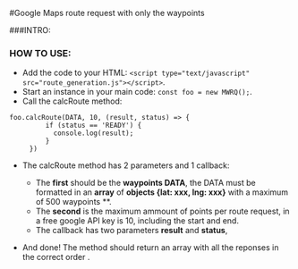 #Google Maps route request with only the waypoints

###INTRO:

### HOW TO USE: 

  - Add the code to your HTML: ``` <script type="text/javascript" src="route_generation.js"></script> ```.
  - Start an instance in your main code:  ``` const foo = new MWRQ(); ```.
  - Call the calcRoute method: 
   ```
   foo.calcRoute(DATA, 10, (result, status) => {
            if (status == 'READY') {
              console.log(result);
            }
        })
   ```
   - The calcRoute method has 2 parameters and 1 callback:
      - The <strong>first</strong> should be the <strong>waypoints DATA</strong>, the DATA must be formatted in an <strong>array</strong> of <strong> objects {lat: xxx, lng: xxx}</strong> with a maximum of 500 waypoints **. 
      - The <strong>second</strong> is the maximum ammount of points per route request, in a free google API key is 10, including the start and end.
      - The callback has two parameters <strong>result</strong> and <strong>status</strong>,
   
  - And done! The method should return an array with all the reponses in the correct order .
  
  

